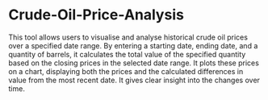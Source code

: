 # Crude-Oil-Price-Analysis
This tool allows users to visualise and analyse historical crude oil prices over a specified date range.
By entering a starting date, ending date, and a quantity of barrels, it calculates the total value of the specified quantity based on the closing prices in the selected date range.
It plots these prices on a chart, displaying both the prices and the calculated differences in value from the most recent date.
It gives clear insight into the changes over time.
